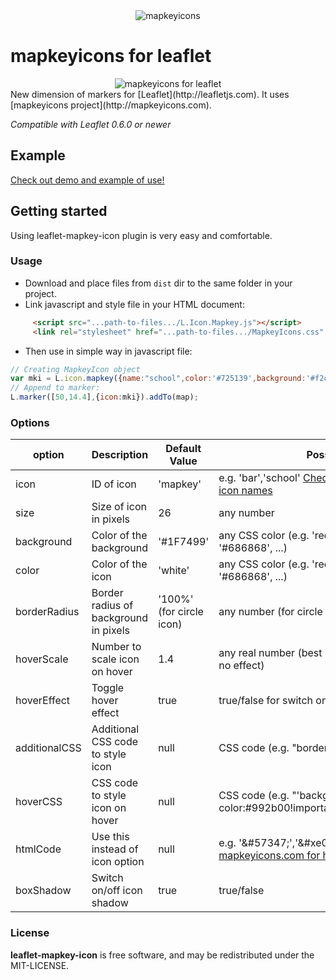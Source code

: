 <div style="text-align:center" align="center">
    <img src="http://mapkeyicons.com/demo/img/mapkeyIcons.svg" alt="mapkeyicons"/>
</div>

mapkeyicons for leaflet
=====================
<div style="text-align:center" align="center">
    <img src="http://mapkeyicons.com/demo/img/leaflet-mapkeyicons.jpg" alt="mapkeyicons for leaflet"/>
</div>
New dimension of markers for [Leaflet](http://leafletjs.com). It uses [mapkeyicons project](http://mapkeyicons.com).

*Compatible with Leaflet 0.6.0 or newer*

## Example
[Check out demo and example of use!](http://filipzava.github.io/leaflet-control-bar)

## Getting started
Using leaflet-mapkey-icon plugin is very easy and comfortable.
### Usage
* Download and place files from ```dist``` dir to the same folder in your project.
* Link javascript and style file in your HTML document:
```html
     <script src="...path-to-files.../L.Icon.Mapkey.js"></script>
     <link rel="stylesheet" href="...path-to-files.../MapkeyIcons.css" />
```
* Then use in simple way in javascript file:
```javascript
// Creating MapkeyIcon object
var mki = L.icon.mapkey({name:"school",color:'#725139',background:'#f2c357',size:30}
// Append to marker:
L.marker([50,14.4],{icon:mki}).addTo(map);
```

### Options
| option          | Description            | Default Value | Possible  values                                     |
| --------------- | ---------------------- | ------------- | ---------------------------------------------------- |
| icon            | ID of icon             | 'mapkey'       | e.g. 'bar','school' [Check out mapkeyicons.com for icon names](http://www.mapkeyicons.com)   |
| size            | Size of icon in pixels | 26            | any number  |
| background      | Color of the background| '#1F7499'     | any CSS color (e.g. 'red','rgba(20,160,90,0.5)', '#686868', ...) |
| color           | Color of the icon      | 'white'       | any CSS color (e.g. 'red','rgba(20,160,90,0.5)', '#686868', ...) |
| borderRadius    | Border radius of background in pixels  | '100%' (for circle icon) | any number (for circle size/2, for square 0.001)  | 
| hoverScale      | Number to scale icon on hover | 1.4 | any real number (best result in range 1 - 2, use 1 for no effect) |
| hoverEffect     | Toggle hover effect | true | true/false for switch on/off effect on hover |
| additionalCSS   | Additional CSS code to style icon | null | CSS code (e.g. "border:4px solid #aa3838;") | 
| hoverCSS       | CSS code to style icon on hover | null | CSS code (e.g. "'background-color:#992b00!important;color:#99defc!important;'") |
| htmlCode       | Use this instead of icon option | null | e.g. '&amp;#57347;','&amp;#xe003;' [Check out mapkeyicons.com for html code](http://www.mapkeyicons.com)  |
| boxShadow    | Switch on/off icon shadow | true | true/false | 

### License

**leaflet-mapkey-icon** is free software, and may be redistributed under the MIT-LICENSE.
